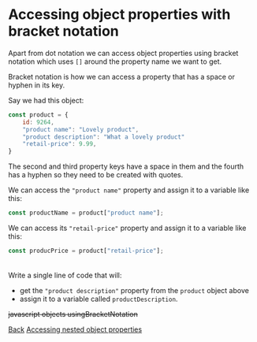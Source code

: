# Accessing object properties with bracket notation

Apart from dot notation we can access object properties using bracket notation which uses `[]` around the property name we want to get.

Bracket notation is how we can access a property that has a space or hyphen in its key.

Say we had this object:

```js
const product = {
    id: 9264,
    "product name": "Lovely product",
    "product description": "What a lovely product"
    "retail-price": 9.99,
}
```

The second and third property keys have a space in them and the fourth has a hyphen so they need to be created with quotes.

We can access the `"product name"` property and assign it to a variable like this:

```js
const productName = product["product name"];
```

We can access its `"retail-price"` property and assign it to a variable like this:

```js
const producPrice = product["retail-price"];
```

######

Write a single line of code that will:

- get the `"product description"` property from the `product` object above
- assign it to a variable called `productDescription`.

~~javascript objects usingBracketNotation~~

<nav>
     <a href="/javascript/objects/introduction/object-property-value-types">Back</a>
      <a href="/javascript/objects/introduction/accessing-nested-object-properties" class="next">Accessing nested object properties</a>
</nav>
